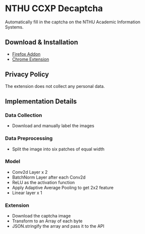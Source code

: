 # NTHU CCXP Decaptcha

Automatically fill in the captcha on the NTHU Academic Information Systems.

## Download & Installation

- [Firefox Addon](https://addons.mozilla.org/zh-TW/firefox/addon/nthu-ccxp-decaptcha/)
- [Chrome Extension]()

## Privacy Policy

The extension does not collect any personal data.

## Implementation Details

### Data Collection

- Download and manually label the images

### Data Preprocessing

- Split the image into six patches of equal width

### Model

- Conv2d Layer x 2
- BatchNorm Layer after each Conv2d
- ReLU as the activation function
- Apply Adaptive Average Pooling to get 2x2 feature
- Linear layer x 1

### Extension

- Download the captcha image
- Transform to an Array of each byte
- JSON.stringify the array and pass it to the API
